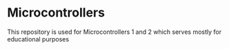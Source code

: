 # Microcontrollers
This repository is used for Microcontrollers 1 and 2 which serves mostly for educational purposes
